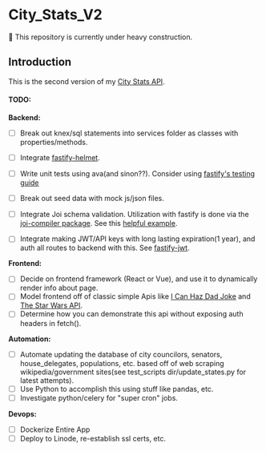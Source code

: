 # City_Stats_V2

:construction: This repository is currently under heavy construction.

## Introduction

This is the second version of my [City Stats API](https://citystats.xyz/states/).

#### TODO:

**Backend:**

-   [ ] Break out knex/sql statements into services folder as classes with properties/methods.
-   [ ] Integrate [fastify-helmet](https://github.com/fastify/fastify-helmet).
-   [ ] Write unit tests using ava(and sinon??). Consider using [fastify's testing guide](https://fastify.dev/docs/latest/Guides/Testing)
-   [ ] Break out seed data with mock js/json files.
-   [ ] Integrate Joi schema validation. Utilization with fastify is done via the [joi-compiler package](https://github.com/Eomm/joi-compiler). See this [helpful example](https://www.nearform.com/blog/validate-the-fastify-input-with-joi/).

-   [ ] Integrate making JWT/API keys with long lasting expiration(1 year), and auth all routes to backend with this. See [fastify-jwt](https://github.com/fastify/fastify-jwt).

**Frontend:**

-   [ ] Decide on frontend framework (React or Vue), and use it to dynamically render info about page.
-   [ ] Model frontend off of classic simple Apis like [I Can Haz Dad Joke](https://icanhazdadjoke.com/) and [The Star Wars API](https://swapi.dev/).
-   [ ] Determine how you can demonstrate this api without exposing auth headers in fetch().

**Automation:**

-   [ ] Automate updating the database of city councilors, senators, house_delegates, populations, etc. based off of web scraping wikipedia/government sites(see test_scripts dir/update_states.py for latest attempts).
-   [ ] Use Python to accomplish this using stuff like pandas, etc.
-   [ ] Investigate python/celery for "super cron" jobs.

**Devops:**

-   [ ] Dockerize Entire App
-   [ ] Deploy to Linode, re-establish ssl certs, etc.
